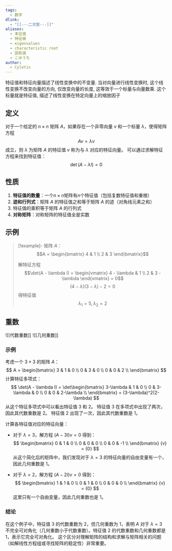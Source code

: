 ```yaml
---
tags:
  - 数学
dlink:
  - "[[---二次型---]]"
aliases:
  - 本征值
  - 特征根
  - eigenvalues
  - characteristic root
  - 固有値
  - こゆうち
author:
  - Cyletix
---
```

特征值和特征向量描述了线性变换中的不变量. 
当对向量进行线性变换时, 这个线性变换不改变向量的方向, 仅改变向量的长度, 这等效于一个标量与向量数乘. 这个标量就是特征值, 描述了线性变换在特定向量上的缩放因子
## 定义
对于一个给定的 $n \times n$ 矩阵 $A$，如果存在一个非零向量 ${v}$ 和一个标量 $\lambda$，使得矩阵方程
$$A {v} = \lambda {v}$$
成立，则 $\lambda$ 为矩阵 $A$ 的特征值 
${v}$ 称为与 $\lambda$ 对应的特征向量。
可以通过求解特征方程来找到特征值：
$$\det(A - \lambda I) = 0$$
## 性质
1. **特征值的数量**：一个$n \times n$矩阵有$n$个特征值（包括复数特征值和重根）
2. **迹和行列式**：矩阵 $A$ 的特征值之和等于矩阵 $A$ 的迹（对角线元素之和）
3. 特征值的乘积等于矩阵 $A$ 的行列式
4. **对称矩阵**：对称矩阵的特征值全是实数
## 示例
>[!example]-
> 矩阵 $A$：
> $$A = \begin{bmatrix} 4 & 1 \\ 2 & 3 \end{bmatrix}$$
> 
> 解特征方程
> $$\det(A - \lambda I) = \begin{vmatrix} 4 - \lambda & 1 \\ 2 & 3 - \lambda \end{vmatrix} = 0$$
> $$(4 - \lambda)(3 - \lambda) - 2 =0$$
> 得特征值
> $$\lambda_1 = 5, \lambda_2 = 2$$
## 重数

![[代数重数]]
![[几何重数]]
### 示例
考虑一个 $3 \times 3$ 的矩阵 $A$：
$$
A = \begin{bmatrix}
3 & 1 & 0 \\
0 & 3 & 0 \\
0 & 0 & 2 \\
\end{bmatrix}
$$
计算特征多项式：
$$
\det(A - \lambda I) = \det\begin{bmatrix}
3-\lambda & 1 & 0 \\
0 & 3-\lambda & 0 \\
0 & 0 & 2-\lambda \\
\end{bmatrix} = (3-\lambda)^2(2-\lambda)
$$
从这个特征多项式中可以看出特征值 $3$ 和 $2$。
特征值 $3$ 在多项式中出现了两次，因此其代数重数是 $2$。
特征值 $2$ 出现了一次，因此其代数重数是 $1$。

计算各特征值对应的特征向量：
- 对于 $\lambda = 3$，解方程 $(A - 3I){v} = {0}$ 得到：
$$
\begin{bmatrix}
0 & 1 & 0 \\
0 & 0 & 0 \\
0 & 0 & -1 \\
\end{bmatrix} {v} = {0}
$$
从这个简化后的矩阵中，我们发现对于 $\lambda = 3$ 的特征向量的自由变量有一个，因此几何重数是 $1$。

- 对于 $\lambda = 2$，解方程 $(A - 2I){v} = {0}$ 得到：
$$
\begin{bmatrix}
1 & 1 & 0 \\
0 & 1 & 0 \\
0 & 0 & 0 \\
\end{bmatrix} {v} = {0}
$$
这里只有一个自由变量，因此几何重数也是 $1$。
### 结论
在这个例子中，特征值 $3$ 的代数重数为 $2$，但几何重数为 $1$，表明 $A$ 对于 $\lambda = 3$ 不完全可对角化（几何重数小于代数重数）。特征值 $2$ 的代数重数和几何重数都是 $1$，表示它完全可对角化。
这个区分对理解矩阵的结构和求解与矩阵相关的问题（如解线性方程组或寻找矩阵的稳定性）非常重要。